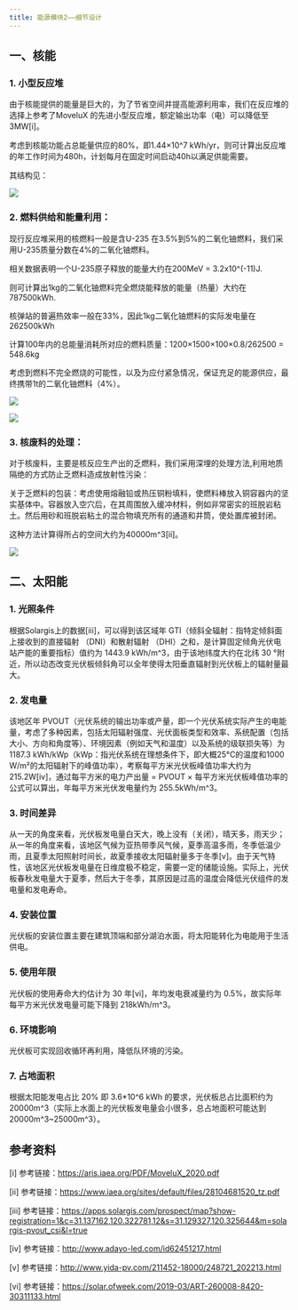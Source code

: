 ```yaml
---
title: 能源模块2——细节设计
---
```

## 一、核能

### 1. 小型反应堆

由于核能提供的能量是巨大的，为了节省空间并提高能源利用率，我们在反应堆的选择上参考了MoveluX 的先进小型反应堆，额定输出功率（电）可以降低至3MW\[i\]。

考虑到核能功能占总能量供应的80%，即1.44×10^7 kWh/yr，则可计算出反应堆的年工作时间为480h，计划每月在固定时间启动40h以满足供能需要。

其结构见：

![](/milcubes/pics/2002_1.jpg)

### 2. 燃料供给和能量利用：

现行反应堆采用的核燃料一般是含U-235 在3.5%到5%的二氧化铀燃料，我们采用U-235质量分数在4%的二氧化铀燃料。

相关数据表明一个U-235原子释放的能量大约在200MeV = 3.2x10^(-11)J.

则可计算出1kg的二氧化铀燃料完全燃烧能释放的能量（热量）大约在787500kWh.

核弹站的普遍热效率一般在33%，因此1kg二氧化铀燃料的实际发电量在262500kWh

计算100年内的总能量消耗所对应的燃料质量：1200×1500×100×0.8/262500 = 548.6kg

考虑到燃料不完全燃烧的可能性，以及为应付紧急情况，保证充足的能源供应，最终携带1t的二氧化铀燃料（4%）。

![](/milcubes/pics/2002_2.jpg)

![](/milcubes/pics/2002_3.jpg)


### 3. 核废料的处理：

对于核废料，主要是核反应生产出的乏燃料，我们采用深埋的处理方法,利用地质隔绝的方式防止乏燃料造成放射性污染：

关于乏燃料的包装：考虑使用熔融铅或热压铜粉填料，使燃料棒放入铜容器内的坚实基体中。容器放入空穴后，在其周围放入缓冲材料，例如非常密实的班脱岩粘土。然后用砂和班脱岩粘土的混合物填充所有的通道和井筒，使处置库被封闭。

这种方法计算得所占的空间大约为40000m^3\[ii\]。

![](/milcubes/pics/2002_4.jpg)

## 二、太阳能

### 1. 光照条件

根据Solargis上的数据\[iii\]，可以得到该区域年 GTI（倾斜全辐射：指特定倾斜面上接收到的直接辐射 （DNI）和散射辐射 （DHI）之和，是计算固定倾角光伏电站产能的重要指标）值约为 1443.9 kWh/m^3，由于该地纬度大约在北纬 30 °附近，所以动态改变光伏板倾斜角可以全年使得太阳垂直辐射到光伏板上的辐射量最大。

### 2. 发电量

该地区年 PVOUT（光伏系统的输出功率或产量，即一个光伏系统实际产生的电能量，考虑了多种因素，包括太阳辐射强度、光伏面板类型和效率、系统配置（包括大小、方向和角度等）、环境因素（例如天气和温度）以及系统的级联损失等）为 1187.3 kWh/kWp（kWp：指光伏系统在理想条件下，即大概25°C的温度和1000 W/m²的太阳辐射下的峰值功率），考察每平方米光伏板峰值功率大约为 215.2W\[iv\]，通过每平方米的电力产出量 = PVOUT × 每平方米光伏板峰值功率的公式可以算出，年每平方米光伏发电量约为 255.5kWh/m^3。

### 3. 时间差异

从一天的角度来看，光伏板发电量白天大，晚上没有（关闭），晴天多，雨天少；从一年的角度来看，该地区气候为亚热带季风气候，夏季高温多雨，冬季低温少雨，且夏季太阳照射时间长，故夏季接收太阳辐射量多于冬季\[v\]。由于天气特性，该地区光伏板发电量在日维度极不稳定，需要一定的储能设施。实际上，光伏板春秋发电量大于夏季，然后大于冬季，其原因是过高的温度会降低光伏组件的发电量和发电寿命。

### 4. 安装位置

光伏板的安装位置主要在建筑顶端和部分湖泊水面，将太阳能转化为电能用于生活供电。

### 5. 使用年限

光伏板的使用寿命大约估计为 30 年\[vi\]，年均发电衰减量约为 0.5%，故实际年每平方米光伏发电量可能下降到 218kWh/m^3。

### 6. 环境影响

光伏板可实现回收循环再利用，降低队环境的污染。

### 7. 占地面积

根据太阳能发电占比 20% 即 3.6*10^6 kWh 的要求，光伏板总占比面积约为 20000m^3（实际上水面上的光伏板发电量会小很多，总占地面积可能达到 20000m^3~25000m^3）。

## 参考资料

\[i\] 参考链接：https://aris.iaea.org/PDF/MoveluX_2020.pdf

\[ii\] 参考链接：https://www.iaea.org/sites/default/files/28104681520_tz.pdf

\[iii\] 参考链接：https://apps.solargis.com/prospect/map?show-registration=1&c=31.137162,120.322781,12&s=31.129327,120.325644&m=solargis-pvout_csi&l=true

\[iv\] 参考链接：http://www.adayo-led.com/id62451217.html

\[v\] 参考链接：http://www.yida-pv.com/211452-18000/248721_202213.html

\[vi\] 参考链接：https://solar.ofweek.com/2019-03/ART-260008-8420-30311133.html